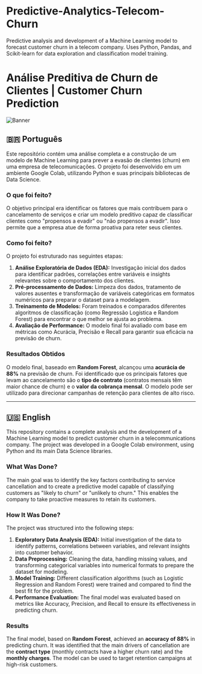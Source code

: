 # Predictive-Analytics-Telecom-Churn
Predictive analysis and development of a Machine Learning model to forecast customer churn in a telecom company. Uses Python, Pandas, and Scikit-learn for data exploration and classification model training.

# Análise Preditiva de Churn de Clientes | Customer Churn Prediction

![Banner](https://i.imgur.com/gY9kF7b.png)

## 🇧🇷 Português

Este repositório contém uma análise completa e a construção de um modelo de Machine Learning para prever a evasão de clientes (churn) em uma empresa de telecomunicações. O projeto foi desenvolvido em um ambiente Google Colab, utilizando Python e suas principais bibliotecas de Data Science.

### O que foi feito?

O objetivo principal era identificar os fatores que mais contribuem para o cancelamento de serviços e criar um modelo preditivo capaz de classificar clientes como "propensos a evadir" ou "não propensos a evadir". Isso permite que a empresa atue de forma proativa para reter seus clientes.

### Como foi feito?

O projeto foi estruturado nas seguintes etapas:
1.  **Análise Exploratória de Dados (EDA):** Investigação inicial dos dados para identificar padrões, correlações entre variáveis e insights relevantes sobre o comportamento dos clientes.
2.  **Pré-processamento de Dados:** Limpeza dos dados, tratamento de valores ausentes e transformação de variáveis categóricas em formatos numéricos para preparar o dataset para a modelagem.
3.  **Treinamento de Modelos:** Foram treinados e comparados diferentes algoritmos de classificação (como Regressão Logística e Random Forest) para encontrar o que melhor se ajusta ao problema.
4.  **Avaliação de Performance:** O modelo final foi avaliado com base em métricas como Acurácia, Precisão e Recall para garantir sua eficácia na previsão de churn.

### Resultados Obtidos

O modelo final, baseado em **Random Forest**, alcançou uma **acurácia de 88%** na previsão de churn. Foi identificado que os principais fatores que levam ao cancelamento são o **tipo de contrato** (contratos mensais têm maior chance de churn) e o **valor da cobrança mensal**. O modelo pode ser utilizado para direcionar campanhas de retenção para clientes de alto risco.

---

## 🇺🇸 English

This repository contains a complete analysis and the development of a Machine Learning model to predict customer churn in a telecommunications company. The project was developed in a Google Colab environment, using Python and its main Data Science libraries.

### What Was Done?

The main goal was to identify the key factors contributing to service cancellation and to create a predictive model capable of classifying customers as "likely to churn" or "unlikely to churn." This enables the company to take proactive measures to retain its customers.

### How It Was Done?

The project was structured into the following steps:
1.  **Exploratory Data Analysis (EDA):** Initial investigation of the data to identify patterns, correlations between variables, and relevant insights into customer behavior.
2.  **Data Preprocessing:** Cleaning the data, handling missing values, and transforming categorical variables into numerical formats to prepare the dataset for modeling.
3.  **Model Training:** Different classification algorithms (such as Logistic Regression and Random Forest) were trained and compared to find the best fit for the problem.
4.  **Performance Evaluation:** The final model was evaluated based on metrics like Accuracy, Precision, and Recall to ensure its effectiveness in predicting churn.

### Results

The final model, based on **Random Forest**, achieved an **accuracy of 88%** in predicting churn. It was identified that the main drivers of cancellation are the **contract type** (monthly contracts have a higher churn rate) and the **monthly charges**. The model can be used to target retention campaigns at high-risk customers.
